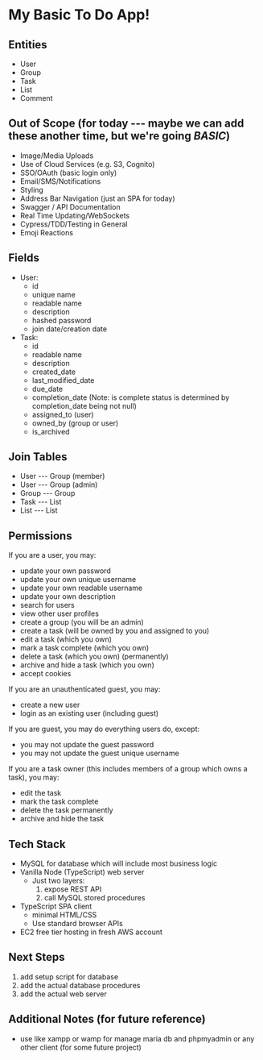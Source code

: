 # My Basic To Do App!

## Entities
* User
* Group
* Task
* List
* Comment

## Out of Scope (for today --- maybe we can add these another time, but we're going *BASIC*)
* Image/Media Uploads
* Use of Cloud Services (e.g. S3, Cognito)
* SSO/OAuth (basic login only)
* Email/SMS/Notifications
* Styling
* Address Bar Navigation (just an SPA for today)
* Swagger / API Documentation
* Real Time Updating/WebSockets
* Cypress/TDD/Testing in General
* Emoji Reactions

## Fields
* User:
  * id
  * unique name
  * readable name
  * description
  * hashed password
  * join date/creation date
* Task:
  * id
  * readable name
  * description
  * created_date
  * last_modified_date
  * due_date
  * completion_date (Note: is complete status is determined by completion_date being not null)
  * assigned_to (user)
  * owned_by (group or user)
  * is_archived

## Join Tables
* User --- Group (member)
* User --- Group (admin)
* Group --- Group
* Task --- List
* List --- List

## Permissions

If you are a user, you may:
  * update your own password
  * update your own unique username
  * update your own readable username
  * update your own description
  * search for users
  * view other user profiles
  * create a group (you will be an admin)
  * create a task (will be owned by you and assigned to you)
  * edit a task (which you own)
  * mark a task complete (which you own)
  * delete a task (which you own) (permanently)
  * archive and hide a task (which you own)
  * accept cookies

If you are an unauthenticated guest, you may:
  * create a new user
  * login as an existing user (including guest)

If you are guest, you may do everything users do, except:
  * you may not update the guest password
  * you may not update the guest unique username

If you are a task owner (this includes members of a group which owns a task), you may:
  * edit the task
  * mark the task complete
  * delete the task permanently
  * archive and hide the task

## Tech Stack
 * MySQL for database which will include most business logic
 * Vanilla Node (TypeScript) web server
   * Just two layers:
     1. expose REST API
     2. call MySQL stored procedures
 * TypeScript SPA client
     * minimal HTML/CSS
     * Use standard browser APIs
 * EC2 free tier hosting in fresh AWS account

## Next Steps
 1. add setup script for database
 2. add the actual database procedures
 3. add the actual web server 

## Additional Notes (for future reference)
 *  use like xampp or wamp for manage maria db and phpmyadmin or any other client (for some future project)
